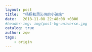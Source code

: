 ```yaml
---
layout: post
title:  "杨杨和周沁玮的小破站"
date:   2018-11-08 22:48:08 +0800
#header-img: img/post-bg-universe.jpg
catalog: true
author: zqw
tags:
    - origin
---
```

